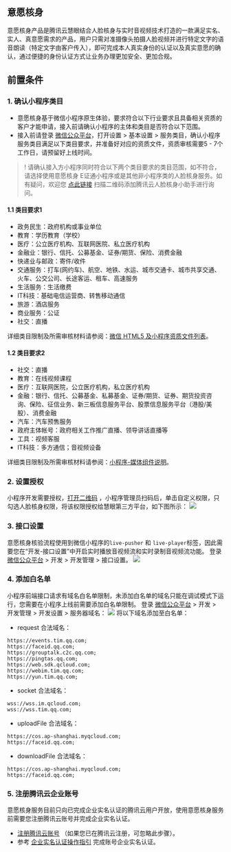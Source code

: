 ## 意愿核身
意愿核身产品是腾讯云慧眼结合人脸核身与实时音视频技术打造的一款满足实名、实人、真意愿需求的产品，用户只需对准摄像头拍摄人脸视频并进行特定文字的语音朗读（特定文字由客户传入），即可完成本人真实身份的认证以及真实意愿的确认，通过便捷的身份认证方式让业务办理更加安全、更加合规。


## 前置条件
### 1. 确认小程序类目
- 意愿核身基于微信小程序原生体验，要求符合以下行业要求且具备相关资质的客户才能申请，接入前请确认小程序的主体和类目是否符合以下范围。
- 接入前请登录 [微信公众平台](https://mp.weixin.qq.com/)，打开设置 > 基本设置 > 服务类目，确认小程序服务类目满足以下类目要求，并准备好对应的资质文件，资质审核需要5 - 7个工作日，请预留好上线时间。
>! 请确认接入方小程序同时符合以下两个类目要求的类目范围，如不符合，请选择使用意愿核身 E证通小程序或是其他非小程序类的人脸核身服务。如有疑问，欢迎您 [点此链接](https://cloud.tencent.com/document/product/1007/56130) 扫描二维码添加腾讯云人脸核身小助手进行询问。

#### 1.1 类目要求1[](id:stpe1)
- 政务民生：政府机构或事业单位
- 教育：学历教育（学校）
- 医疗：公立医疗机构、互联网医院、私立医疗机构
- 金融业：银行、信托、公募基金、证券/期货、保险、消费金融
- 快递业与邮政：寄件/收件
- 交通服务：打车(网约车)、航空、地铁、水运、城市交通卡、城市共享交通、火车、公交公司、长途客运、租车、高速服务
- 生活服务：生活缴费
- IT科技：基础电信运营商、转售移动通信
- 旅游：酒店服务
- 商业服务：公证
- 社交：直播

详细类目限制及所需审核材料请参阅：[微信 HTML5 及小程序资质文件列表](https://cloud.tencent.com/document/product/1007/42684)。

#### 1.2 类目要求2[](id:stpe2)
- 社交：直播
- 教育：在线视频课程
- 医疗：互联网医院，公立医疗机构，私立医疗机构
- 金融：银行、信托、公募基金、私募基金、证券/期货、证券、期货投资咨询、保险、征信业务、新三板信息服务平台、股票信息服务平台（港股/美股）、消费金融
- 汽车：汽车预售服务
- 政府主体帐号：政府相关工作推广直播、领导讲话直播等
- 工具：视频客服
- IT科技：多方通信；音视频设备

详细类目限制及所需审核材料请参阅：[小程序-媒体组件说明](https://developers.weixin.qq.com/miniprogram/dev/component/live-pusher.html)。


### 2. 设置授权
小程序开发需要授权，[打开二维码](https://open.faceid.qq.com/view/auth.html) ，小程序管理员扫码后，单击自定义权限，只勾选人脸核身权限，将该权限授权给慧眼第三方平台，如下图所示：
![](https://main.qcloudimg.com/raw/8caf7573e86f8524ee893692811f1faf.png)


### 3. 接口设置
意愿核身核验流程使用到微信小程序的`live-pusher` 和 `live-player`标签，因此需要您在“开发-接口设置”中开启实时播放音视频流和实时录制音视频流功能。
登录 [微信公众平台](https://mp.weixin.qq.com/) > 开发 > 开发管理 > 接口设置。
![](https://qcloudimg.tencent-cloud.cn/raw/4df13cc4745cd9da3b5e12005bad1a87.png)

### 4. 添加白名单
小程序前端接口请求有域名白名单限制，未添加白名单的域名只能在调试模式下运行，您需要在小程序上线前需要添加白名单限制。
登录 [微信公众平台](https://mp.weixin.qq.com/) > 开发 > 开发管理 > 开发设置 > 服务器域名：
![](https://qcloudimg.tencent-cloud.cn/raw/5667e64bb011100ca98ed954b3a6eadc.png)
将以下域名添加至白名单：

-  request 合法域名：
```
https://events.tim.qq.com;
https://faceid.qq.com;
https://grouptalk.c2c.qq.com;
https://pingtas.qq.com;
https://web.sdk.qcloud.com;
https://webim.tim.qq.com;
https://yun.tim.qq.com;
```

- socket 合法域名：
```
wss://wss.im.qcloud.com;
wss://wss.tim.qq.com;
```
- uploadFile 合法域名：
```
https://cos.ap-shanghai.myqcloud.com;
https://faceid.qq.com;
```
- downloadFile 合法域名：
```
https://cos.ap-shanghai.myqcloud.com;
https://faceid.qq.com;
```

### 5. 注册腾讯云企业账号

意愿核身服务目前只向已完成企业实名认证的腾讯云用户开放，使用意愿核身服务前需要您注册腾讯云账号并完成企业实名认证。

- [注册腾讯云账号](https://cloud.tencent.com/register?s_url=https%3A%2F%2Fcloud.tencent.com%2F) （如果您已在腾讯云注册，可忽略此步骤）。
- 参考 [企业实名认证操作指引](https://cloud.tencent.com/document/product/378/10496) 完成账号企业实名认证。


